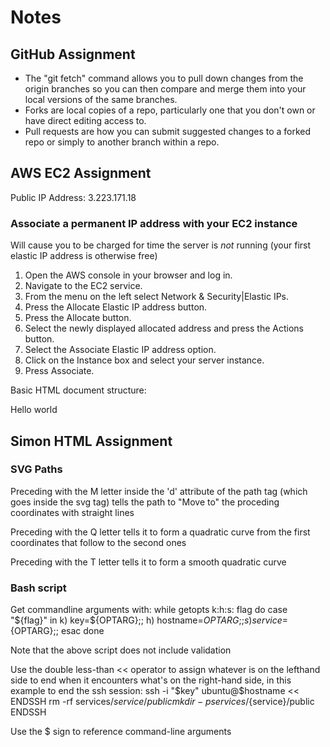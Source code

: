
# Notes

## GitHub Assignment

- The "git fetch" command allows you to pull down changes from the origin branches so you can then compare and merge them into your local versions of the same branches.
- Forks are local copies of a repo, particularly one that you don't own or have direct editing access to. 
- Pull requests are how you can submit suggested changes to a forked repo or simply to another branch within a repo.


## AWS EC2 Assignment
Public IP Address: 3.223.171.18

### Associate a permanent IP address with your EC2 instance
Will cause you to be charged for time the server is *not* running (your first elastic IP address is otherwise free)

1. Open the AWS console in your browser and log in.
2. Navigate to the EC2 service.
3. From the menu on the left select Network & Security|Elastic IPs.
4. Press the Allocate Elastic IP address button.
5. Press the Allocate button.
6. Select the newly displayed allocated address and press the Actions button.
7. Select the Associate Elastic IP address option.
8. Click on the Instance box and select your server instance.
9. Press Associate.

Basic HTML document structure:
<html>
  <head>
    <title>My First Page</title>
  </head>
  <body>
    <main>
      <p>Hello world</p>
    </main>
  </body>
</html>

## Simon HTML Assignment

### SVG Paths
Preceding with the M letter inside the 'd' attribute of the path tag (which goes inside the svg tag) tells the path to "Move to" the proceding coordinates with straight lines

Preceding with the Q letter tells it to form a quadratic curve from the first coordinates that follow to the second ones

Preceding with the T letter tells it to form a smooth quadratic curve

### Bash script
Get commandline arguments with:
while getopts k:h:s: flag
do
    case "${flag}" in
        k) key=${OPTARG};;
        h) hostname=${OPTARG};;
        s) service=${OPTARG};;
    esac
done

Note that the above script does not include validation

Use the double less-than << operator to assign whatever is on the lefthand side to end when it encounters what's on the right-hand side, in this example to end the ssh session:
ssh -i "$key" ubuntu@$hostname << ENDSSH
rm -rf services/${service}/public
mkdir -p services/${service}/public
ENDSSH

Use the $ sign to reference command-line arguments




